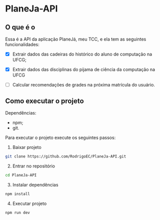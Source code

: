 # PlaneJa-API

## O que é o

Essa é a API da aplicação PlaneJá, meu TCC, e ela tem as seguintes funcionalidades:

- [x] Extrair dados das cadeiras do histórico do aluno de computação na UFCG;

- [x] Extrair dados das disciplinas do pijama de ciência da computação na UFCG

- [ ] Calcular recomendações de grades na próxima matrícula do usuário.

## Como executar o projeto

Dependências:

- npm;
- git.

Para executar o projeto execute os seguintes passos:

1. Baixar projeto

```bash
git clone https://github.com/RodrigoEC/PlaneJa-API.git
```

2. Entrar no repositório

```bash
cd PlaneJa-API
```

3. Instalar dependências

```bash
npm install
```

4. Executar projeto

```bash
npm run dev
```
